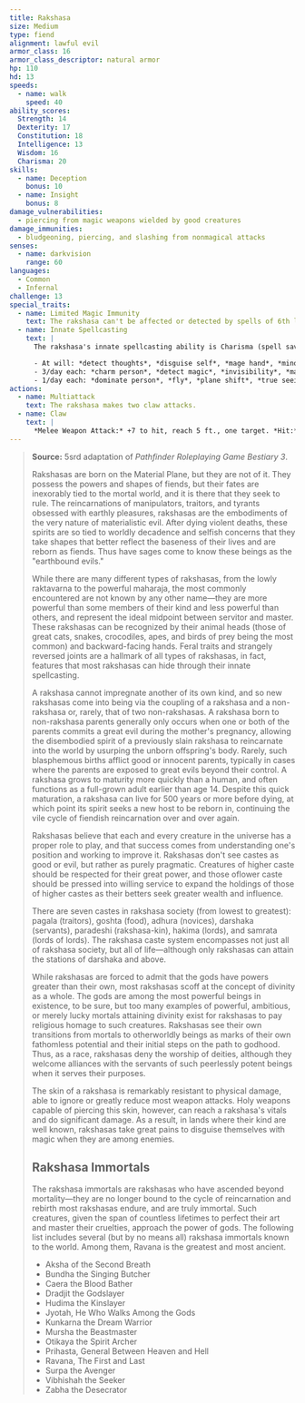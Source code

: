 ```yaml
---
title: Rakshasa
size: Medium
type: fiend
alignment: lawful evil
armor_class: 16
armor_class_descriptor: natural armor
hp: 110
hd: 13
speeds:
  - name: walk
    speed: 40
ability_scores:
  Strength: 14
  Dexterity: 17
  Constitution: 18
  Intelligence: 13
  Wisdom: 16
  Charisma: 20
skills:
  - name: Deception
    bonus: 10
  - name: Insight
    bonus: 8
damage_vulnerabilities:
  - piercing from magic weapons wielded by good creatures
damage_immunities:
  - bludgeoning, piercing, and slashing from nonmagical attacks
senses:
  - name: darkvision
    range: 60
languages:
  - Common
  - Infernal
challenge: 13
special_traits:
  - name: Limited Magic Immunity
    text: The rakshasa can't be affected or detected by spells of 6th level or lower unless it wishes to be. It has advantage on saving throws against all other spells and magical effects.
  - name: Innate Spellcasting
    text: |
      The rakshasa's innate spellcasting ability is Charisma (spell save DC 18, +10 to hit with spell attacks). The rakshasa can innately cast the following spells, requiring no material components:

      - At will: *detect thoughts*, *disguise self*, *mage hand*, *minor illusion*
      - 3/day each: *charm person*, *detect magic*, *invisibility*, *major image*, *suggestion*
      - 1/day each: *dominate person*, *fly*, *plane shift*, *true seeing*
actions:
  - name: Multiattack
    text: The rakshasa makes two claw attacks.
  - name: Claw
    text: |
      *Melee Weapon Attack:* +7 to hit, reach 5 ft., one target. *Hit:* 9 (2d6 + 2) slashing damage, and the target is cursed if it is a creature. The magical curse takes effect whenever the target takes a short or long rest, filling the target's thoughts with horrible images and dreams. The cursed target gains no benefit from finishing a short or long rest. The curse lasts until it is lifted by a remove curse spell or similar magic.
---
```


> **Source:** 5srd adaptation of *Pathfinder Roleplaying Game Bestiary 3*.
>
> Rakshasas are born on the Material Plane, but they are not of it. They possess the powers and shapes of fiends, but their fates are inexorably tied to the mortal world, and it is there that they seek to rule. The reincarnations of manipulators, traitors, and tyrants obsessed with earthly pleasures, rakshasas are the embodiments of the very nature of materialistic evil. After dying violent deaths, these spirits are so tied to worldly decadence and selfish concerns that they take shapes that better reflect the baseness of their lives and are reborn as fiends. Thus have sages come to know these beings as the "earthbound evils."
>
> While there are many different types of rakshasas, from the lowly raktavarna to the powerful maharaja, the most commonly encountered are not known by any other name—they are more powerful than some members of their kind and less powerful than others, and represent the ideal midpoint between servitor and master. These rakshasas can be recognized by their animal heads (those of great cats, snakes, crocodiles, apes, and birds of prey being the most common) and backward-facing hands. Feral traits and strangely reversed joints are a hallmark of all types of rakshasas, in fact, features that most rakshasas can hide through their innate spellcasting.
>
> A rakshasa cannot impregnate another of its own kind, and so new rakshasas come into being via the coupling of a rakshasa and a non-rakshasa or, rarely, that of two non-rakshasas. A rakshasa born to non-rakshasa parents generally only occurs when one or both of the parents commits a great evil during the mother's pregnancy, allowing the disembodied spirit of a previously slain rakshasa to reincarnate into the world by usurping the unborn offspring's body. Rarely, such blasphemous births afflict good or innocent parents, typically in cases where the parents are exposed to great evils beyond their control. A rakshasa grows to maturity more quickly than a human, and often functions as a full-grown adult earlier than age 14. Despite this quick maturation, a rakshasa can live for 500 years or more before dying, at which point its spirit seeks a new host to be reborn in, continuing the vile cycle of fiendish reincarnation over and over again.
>
> Rakshasas believe that each and every creature in the universe has a proper role to play, and that success comes from understanding one's position and working to improve it. Rakshasas don't see castes as good or evil, but rather as purely pragmatic. Creatures of higher caste should be respected for their great power, and those oflower caste should be pressed into willing service to expand the holdings of those of higher castes as their betters seek greater wealth and influence.
>
> There are seven castes in rakshasa society (from lowest to greatest): pagala (traitors), goshta (food), adhura (novices), darshaka (servants), paradeshi (rakshasa-kin), hakima (lords), and samrata (lords of lords). The rakshasa caste system encompasses not just all of rakshasa society, but all of life—although only rakshasas can attain the stations of darshaka and above.
>
> While rakshasas are forced to admit that the gods have powers greater than their own, most rakshasas scoff at the concept of divinity as a whole. The gods are among the most powerful beings in existence, to be sure, but too many examples of powerful, ambitious, or merely lucky mortals attaining divinity exist for rakshasas to pay religious homage to such creatures. Rakshasas see their own transitions from mortals to otherworldly beings as marks of their own fathomless potential and their initial steps on the path to godhood. Thus, as a race, rakshasas deny the worship of deities, although they welcome alliances with the servants of such peerlessly potent beings when it serves their purposes.
>
> The skin of a rakshasa is remarkably resistant to physical damage, able to ignore or greatly reduce most weapon attacks. Holy weapons capable of piercing this skin, however, can reach a rakshasa's vitals and do significant damage. As a result, in lands where their kind are well known, rakshasas take great pains to disguise themselves with magic when they are among enemies.
>
> ## Rakshasa Immortals
>
> The rakshasa immortals are rakshasas who have ascended beyond mortality—they are no longer bound to the cycle of reincarnation and rebirth most rakshasas endure, and are truly immortal. Such creatures, given the span of countless lifetimes to perfect their art and master their cruelties, approach the power of gods. The following list includes several (but by no means all) rakshasa immortals known to the world. Among them, Ravana is the greatest and most ancient.
>
> - Aksha of the Second Breath
> - Bundha the Singing Butcher
> - Caera the Blood Bather
> - Dradjit the Godslayer
> - Hudima the Kinslayer
> - Jyotah, He Who Walks Among the Gods
> - Kunkarna the Dream Warrior
> - Mursha the Beastmaster
> - Otikaya the Spirit Archer
> - Prihasta, General Between Heaven and Hell
> - Ravana, The First and Last
> - Surpa the Avenger
> - Vibhishah the Seeker
> - Zabha the Desecrator
